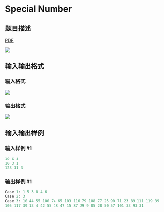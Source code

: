 # Special Number

## 题目描述

[problemUrl]: https://uva.onlinejudge.org/index.php?option=com_onlinejudge&Itemid=8&category=27&page=show_problem&problem=2528

[PDF](https://uva.onlinejudge.org/external/115/p11533.pdf)

![](https://cdn.luogu.com.cn/upload/vjudge_pic/UVA11533/9d260945fa25ae3d5b06317dceb6e21dcfb385c5.png)

## 输入输出格式

### 输入格式

![](https://cdn.luogu.com.cn/upload/vjudge_pic/UVA11533/08fa65b95525ff96c2f050fbcb583fbe9476ec78.png)

### 输出格式

![](https://cdn.luogu.com.cn/upload/vjudge_pic/UVA11533/1aafd1d12df2af9e09c2ecf796cd1e672947ef8d.png)

## 输入输出样例

### 输入样例 #1

```cpp
10 6 4
10 3 1
123 31 3
```


### 输出样例 #1

```cpp
Case 1: 1 5 3 8 4 6
Case 2: 3
Case 3: 10 44 55 100 74 65 103 116 79 108 77 25 90 71 23 89 111 119 39 95 31 92 71
105 117 39 13 4 42 55 18 47 15 87 29 9 85 28 50 57 101 33 93 31
```


